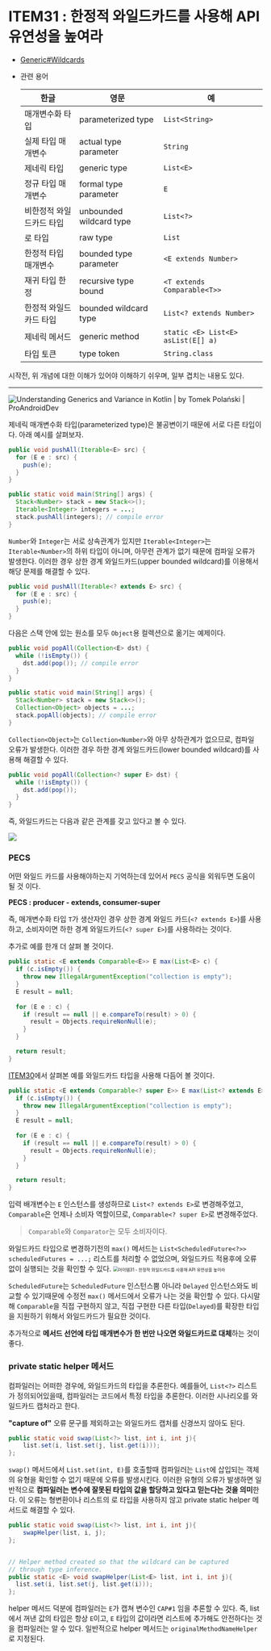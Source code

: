 # ITEM31 : 한정적 와일드카드를 사용해 API 유연성을 높여라

- [Generic#Wildcards](https://github.com/dh00023/TIL/blob/master/Java/%EB%AC%B8%EB%B2%95/java-generic.md#wildcards-%EC%99%80%EC%9D%BC%EB%93%9C%EC%B9%B4%EB%93%9C)

- 관련 용어

  | 한글                     | 영문                    | 예                                 |
  | ------------------------ | ----------------------- | ---------------------------------- |
  | 매개변수화 타입          | parameterized type      | `List<String>`                     |
  | 실제 타입 매개변수       | actual type parameter   | `String`                           |
  | 제네릭 타입              | generic type            | `List<E>`                          |
  | 정규 타입 매개변수       | formal type parameter   | `E`                                |
  | 비한정적 와일드카드 타입 | unbounded wildcard type | `List<?>`                          |
  | 로 타입                  | raw type                | `List`                             |
  | 한정적 타입 매개변수     | bounded type parameter  | `<E extends Number>`               |
  | 재귀 타입 한정           | recursive type bound    | `<T extends Comparable<T>>`        |
  | 한정적 와일드카드 타입   | bounded wildcard type   | `List<? extends Number>`           |
  | 제네릭 메서드            | generic method          | `static <E> List<E> asList(E[] a)` |
  | 타입 토큰                | type token              | `String.class`                     |

시작전, 위 개념에 대한 이해가 있어야 이해하기 쉬우며, 일부 겹치는 내용도 있다.

------

![Understanding Generics and Variance in Kotlin | by Tomek Polański |  ProAndroidDev](./assets/0*CFQD7UM9u55d9xPl..png)

제네릭 매개변수화 타입(parameterized type)은 불공변이기 때문에 서로 다른 타입이다. 
아래 예시를 살펴보자.

```java
public void pushAll(Iterable<E> src) {
  for (E e : src) {
    push(e);
  }
}

public static void main(String[] args) {
  Stack<Number> stack = new Stack<>();
  Iterable<Integer> integers = ...;
  stack.pushAll(integers); // compile error
}
```

`Number`와 `Integer`는 서로 상속관계가 있지만 `Iterable<Integer>`는 `Iterable<Number>`의 하위 타입이 아니며, 아무런 관계가 없기 때문에 컴파일 오류가 발생한다.
이러한 경우 상한 경계 와일드카드(upper bounded wildcard)를 이용해서 해당 문제를 해결할 수 있다.

```java
public void pushAll(Iterable<? extends E> src) {
  for (E e : src) {
    push(e);
  }
}
```

다음은 스택 안에 있는 원소를 모두 `Object`용 컬렉션으로 옮기는 예제이다.

```java
public void popAll(Collection<E> dst) {
  while (!isEmpty()) {
    dst.add(pop()); // compile error 
  }
}

public static void main(String[] args) {
  Stack<Number> stack = new Stack<>();
  Collection<Object> objects = ...;
  stack.popAll(objects); // compile error
}
```

`Collection<Object>`는 `Collection<Number>`와 아무 상하관계가 없으므로, 컴파일 오류가 발생한다.
이러한 경우 하한 경계 와일드카드(lower bounded wildcard)를 사용해 해결할 수 있다.

```java
public void popAll(Collection<? super E> dst) {
  while (!isEmpty()) {
    dst.add(pop());
  }
}
```

즉, 와일드카드는 다음과 같은 관계를 갖고 있다고 볼 수 있다.

![](https://docs.oracle.com/javase/tutorial/figures/java/generics-wildcardSubtyping.gif)

### PECS

어떤 와일드 카드를 사용해야하는지 기억하는데 있어서 `PECS` 공식을 외워두면 도움이 될 것 이다.

**PECS : producer - extends, consumer-super**

즉, 매개변수화 타입 `T`가 생산자인 경우 상한 경계 와일드 카드(`<? extends E>`)를 사용하고, 소비자이면 하한 경계 와일드카드(`<? super E>`)를 사용하라는 것이다.

추가로 예를 한개 더 살펴 볼 것이다.

```java
public static <E extends Comparable<E>> E max(List<E> c) {
  if (c.isEmpty()) {
    throw new IllegalArgumentException("collection is empty");
  }
  E result = null;
  
  for (E e : c) {
    if (result == null || e.compareTo(result) > 0) {
      result = Objects.requireNonNull(e);
    }
  }

  return result;
}
```

 [ITEM30]()에서 살펴본 예를 와일드카드 타입을 사용해 다듬어 볼 것이다.

```java
public static <E extends Comparable<? super E>> E max(List<? extends E> c) {
  if (c.isEmpty()) {
    throw new IllegalArgumentException("collection is empty");
  }
  E result = null;
  
  for (E e : c) {
    if (result == null || e.compareTo(result) > 0) {
      result = Objects.requireNonNull(e);
    }
  }

  return result;
}
```

입력 배개변수는 `E` 인스턴스를 생성하므로 `List<? extends E>`로 변경해주었고, `Comparable`은 언제나 소비자 역할이므로, `Comparable<? super E>`로 변경해주었다. 

> `Comparable`와 `Comparator`는 모두 소비자이다.

와일드카드 타입으로 변경하기전의 `max()` 메서드는 `List<ScheduledFuture<?>> scheduledFutures = ...;` 리스트를 처리할 수 없었으며, 와일드카드 적용후에 오류없이 실행되는 것을 확인할 수 있다.
<img src="./assets/110250253-ae9cf300-7fbd-11eb-87cd-0d1255eab281.png" alt="아이템31 - 한정적 와일드카드를 사용해 API 유연성을 높이라" style="zoom:60%;" />

`ScheduledFuture`는 `ScheduledFuture` 인스턴스뿜 아니라 `Delayed` 인스턴스와도 비교할 수 있기때문에 수정전 `max()` 메서드에서 오류가 나는 것을 확인할 수 있다. 다시말해 `Comparable`을 직접 구현하지 않고, 직접 구현한 다른 타입(`Delayed`)를 확장한 타입을 지원하기 위해서 와일드카드가 필요한 것이다.

추가적으로 **메서드 선언에 타입 매개변수가 한 번만 나오면 와일드카드로 대체**하는 것이 좋다.

### private static helper 메서드

컴파일러는 어떠한 경우에, 와일드카드의 타입을 추론한다. 예를들어, `List<?>` 리스트가 정의되어있을때, 컴파일러는 코드에서 특정 타입을 추론한다. 이러한 시나리오를 와일드카드 캡처라고 한다.

 **"capture of"** 오류 문구를 제외하고는 와일드카드 캡처를 신경쓰지 않아도 된다.

```java
public static void swap(List<?> list, int i, int j){
    list.set(i, list.set(j, list.get(i)));
};
```

`swap()` 메서드에서 `List.set(int, E)`를 호출할때 컴파일러는 `List`에 삽입되는 객체의 유형을 확인할 수 없기 때문에 오류를 발생시킨다. 이러한 유형의 오류가 발생하면 일반적으로 **컴파일러는 변수에 잘못된 타입의 값을 할당하고 있다고 믿는다는 것을 의미**한다. 
이 오류는 형변환이나 리스트의 로 타입을 사용하지 않고 private static helper 메서드로 해결할 수 있다.

```java
public static void swap(List<?> list, int i, int j){
    swapHelper(list, i, j);
};


// Helper method created so that the wildcard can be captured
// through type inference.
public static <E> void swapHelper(List<E> list, int i, int j){
  list.set(i, list.set(j, list.get(i)));
};
```

helper 메서드 덕분에 컴파일러는 `E`가 캡쳐 변수인 `CAP#1` 임을 추론할 수 있다. 즉, list에서 꺼낸 값의 타입은 항상 `E`이고, `E` 타입의 값이라면 리스트에 추가해도 안전하다는 것을 컴파일러는 알 수 있다. 일반적으로 helper 메서드는 `originalMethodNameHelper`로 지정된다.

